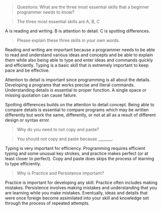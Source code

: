 
> Questions:
What are the three most essential skills that a beginner programmer needs to know?

>The three most essential skills are A, B, C

A is  reading and writing.   B is attention to detail.  C is spotting differences.

> Please explain these three skills in your own words.

Reading and writing are important because a programmer needs to be able to read and understand
various ideas and concepts and be able to explain them while also being able to
type and enter ideas and commands quickly and efficiently.  Typing is a basic skill
that is extremely important to keep pace and be effective.

Attention to detail is important since programming is all about the details.  Developing
a programs that works precise and literal commands.  Understanding details is essential
to proper function.  A single space or missing quotation can cause failure.

Spotting differences builds on the attention to detail concept.  Being able to compare
details is essential to compare programs which may be written differently but work the same,
differently, or not at all as a result of different design or syntax error.



> Why do you need to not copy and paste?

>You should not copy and paste because _______.

Typing is very important for efficiency.  Programming requires efficient typing and some
unusual key strokes, and practice makes perfect (or at least closer to perfect).  Copy
and paste does skips the process of learning to type efficiently.


> Why is Practice and Persistence important?

Practice is important for developing any skill.  Practice often includes making mistakes.
Persistence involves making mistakes and understanding that you are learning while you make
mistakes.  Eventually, ideas and details that were once foreign become assimilated into your
skill and knowledge set through the process of repeated attempts.
